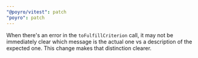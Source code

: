 ```yaml
---
"@poyro/vitest": patch
"poyro": patch
---
```


When there's an error in the `toFulfillCriterion` call, it may not be immediately clear which message is the actual one vs a description of the expected one. This change makes that distinction clearer.
